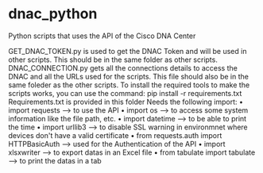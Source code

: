 # dnac_python
Python scripts that uses the API of the Cisco DNA Center

GET_DNAC_TOKEN.py is used to get the DNAC Token and will be used in other scripts. This should be in the same folder as other scripts.
DNAC_CONNECTION.py gets all the connections details to access the DNAC and all the URLs used for the scripts. This file should also be in the same foleder as the other scripts.
To install the required tools to make the scripts works, you can use the command: pip install -r requirements.txt Requirements.txt is provided in this folder
Needs the following import:
	• import requests --> to use the API
	• import os --> to access some system information like the file path, etc.
	• import datetime --> to be able to print the time
	• import urllib3 --> to disable SSL warning in environmnet where devices don't have a valid certificate
	• from requests.auth import HTTPBasicAuth --> used for the Authentication of the API
	• import xlsxwriter --> to export datas in an Excel file
	• from tabulate import tabulate --> to print the datas in a tab

